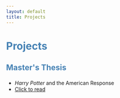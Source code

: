 ```yaml
---
layout: default
title: Projects
---
```


# <b><p style="color:steelblue">Projects</b></p>

## <b><p style="color:steelblue">Master's Thesis</b></p>
- <i>Harry Potter</i> and the American Response
- [Click to read](https://scholarworks.gvsu.edu/theses/789/)